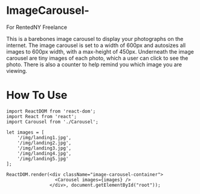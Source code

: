 # ImageCarousel-
For RentedNY Freelance

This is a barebones image carousel to display your photographs on the internet. The image carousel is set to a width of 600px and autosizes all images to 600px width, with a max-height of 450px. Underneath the image carousel are tiny images of each photo, which a user can click to see the photo. There is also a counter to help remind you which image you are viewing. 

# How To Use
``` 
import ReactDOM from 'react-dom';
import React from 'react';
import Carousel from './Carousel';

let images = [
	'/img/landing1.jpg',
	'/img/landing2.jpg',
	'/img/landing3.jpg',
	'/img/landing4.jpg',
	'/img/landing5.jpg'
];

ReactDOM.render(<div className="image-carousel-container">
                  <Carousel images={images} />
                </div>, document.getElementById("root"));

```

